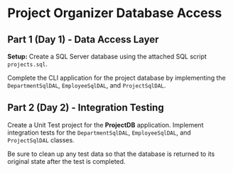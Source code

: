 # Project Organizer Database Access


## Part 1 (Day 1) - Data Access Layer

**Setup:** Create a SQL Server database using the attached SQL script `projects.sql`. 

Complete the CLI application for the project database by implementing the `DepartmentSqlDAL`, `EmployeeSqlDAL`, and `ProjectSqlDAL`.

## Part 2 (Day 2) - Integration Testing

Create a Unit Test project for the **ProjectDB** application. Implement integration tests for the `DepartmentSqlDAL`, `EmployeeSqlDAL`, and `ProjectSqlDAL` classes.

Be sure to clean up any test data so that the database is returned to its original state after the test is completed.